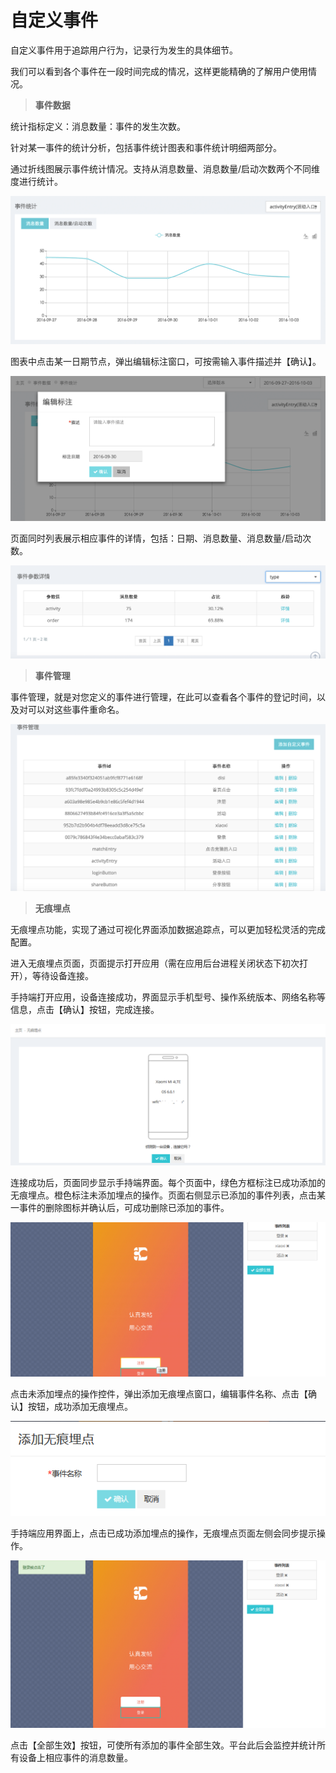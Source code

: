 # 自定义事件

自定义事件用于追踪用户行为，记录行为发生的具体细节。

我们可以看到各个事件在一段时间完成的情况，这样更能精确的了解用户使用情况。

> **事件数据**

统计指标定义：消息数量：事件的发生次数。

针对某一事件的统计分析，包括事件统计图表和事件统计明细两部分。

通过折线图展示事件统计情况。支持从消息数量、消息数量/启动次数两个不同维度进行统计。

![](/assets/event.png)

图表中点击某一日期节点，弹出编辑标注窗口，可按需输入事件描述并【确认】。

![](/assets/event_mark.png)

页面同时列表展示相应事件的详情，包括：日期、消息数量、消息数量/启动次数。

![](/assets/event_params.png)

> **事件管理**

事件管理，就是对您定义的事件进行管理，在此可以查看各个事件的登记时间，以及对可以对这些事件重命名。
 
![](/assets/event_manager.png)

> **无痕埋点**

无痕埋点功能，实现了通过可视化界面添加数据追踪点，可以更加轻松灵活的完成配置。

进入无痕埋点页面，页面提示打开应用（需在应用后台进程关闭状态下初次打开），等待设备连接。


手持端打开应用，设备连接成功，界面显示手机型号、操作系统版本、网络名称等信息，点击【确认】按钮，完成连接。

![](/assets/自定义事件10.png)

连接成功后，页面同步显示手持端界面。每个页面中，绿色方框标注已成功添加的无痕埋点。橙色标注未添加埋点的操作。页面右侧显示已添加的事件列表，点击某一事件的删除图标并确认后，可成功删除已添加的事件。

![](/assets/自定义事件11.png)

点击未添加埋点的操作控件，弹出添加无痕埋点窗口，编辑事件名称、点击【确认】按钮，成功添加无痕埋点。

![](/assets/自定义事件12.png)

手持端应用界面上，点击已成功添加埋点的操作，无痕埋点页面左侧会同步提示操作。

![](/assets/自定义事件13.png)

点击【全部生效】按钮，可使所有添加的事件全部生效。平台此后会监控并统计所有设备上相应事件的消息数量。









